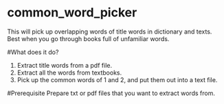 # common_word_picker

This will pick up overlapping words of title words in dictionary and texts.
Best when you go through books full of unfamiliar words.

#What does it do?
1. Extract title words from a pdf file.
2. Extract all the words from textbooks.
3. Pick up the common words of 1 and 2, and put them out into a text file. 

#Prerequisite
Prepare txt or pdf files that you want to extract words from.
